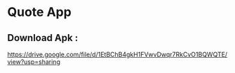 # Quote App
## Download Apk : 
https://drive.google.com/file/d/1EtBChB4gkH1FVwvDwqr7RkCvO1BQWQTE/view?usp=sharing
